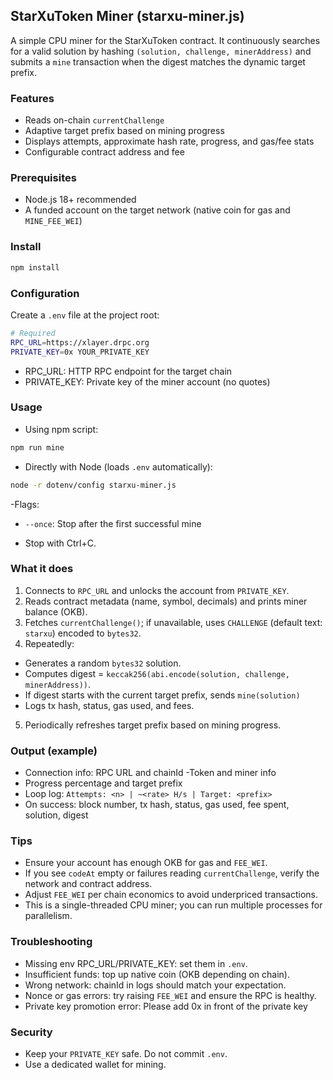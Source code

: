 ## StarXuToken Miner (starxu-miner.js)

A simple CPU miner for the StarXuToken contract. It continuously searches for a valid solution by hashing `(solution, challenge, minerAddress)` and submits a `mine` transaction when the digest matches the dynamic target prefix.

### Features
- Reads on-chain `currentChallenge`
- Adaptive target prefix based on mining progress
- Displays attempts, approximate hash rate, progress, and gas/fee stats
- Configurable contract address and fee

### Prerequisites
- Node.js 18+ recommended
- A funded account on the target network (native coin for gas and `MINE_FEE_WEI`)

### Install
```bash
npm install
```

### Configuration
Create a `.env` file at the project root:
```bash
# Required
RPC_URL=https://xlayer.drpc.org
PRIVATE_KEY=0x YOUR_PRIVATE_KEY


```

- RPC_URL: HTTP RPC endpoint for the target chain
- PRIVATE_KEY: Private key of the miner account (no quotes)

### Usage
- Using npm script:
```bash
npm run mine
```

- Directly with Node (loads `.env` automatically):
```bash
node -r dotenv/config starxu-miner.js
```

-Flags: 

- `--once`: Stop after the first successful mine

- Stop with Ctrl+C.

### What it does
1. Connects to `RPC_URL` and unlocks the account from `PRIVATE_KEY`.
2. Reads contract metadata (name, symbol, decimals) and prints miner balance (OKB).
3. Fetches `currentChallenge()`; if unavailable, uses `CHALLENGE` (default text: `starxu`) encoded to `bytes32`.
4. Repeatedly: 
- Generates a random `bytes32` solution. 
- Computes digest = `keccak256(abi.encode(solution, challenge, minerAddress))`. 
- If digest starts with the current target prefix, sends `mine(solution)` 
- Logs tx hash, status, gas used, and fees.
5. Periodically refreshes target prefix based on mining progress.

### Output (example)
- Connection info: RPC URL and chainId
-Token and miner info
- Progress percentage and target prefix
- Loop log: `Attempts: <n> | ~<rate> H/s | Target: <prefix>`
- On success: block number, tx hash, status, gas used, fee spent, solution, digest

### Tips
- Ensure your account has enough OKB for gas and `FEE_WEI`.
- If you see `codeAt` empty or failures reading `currentChallenge`, verify the network and contract address.
- Adjust `FEE_WEI` per chain economics to avoid underpriced transactions.
- This is a single-threaded CPU miner; you can run multiple processes for parallelism.

### Troubleshooting
- Missing env RPC_URL/PRIVATE_KEY: set them in `.env`.
- Insufficient funds: top up native coin (OKB depending on chain).
- Wrong network: chainId in logs should match your expectation.
- Nonce or gas errors: try raising `FEE_WEI` and ensure the RPC is healthy.
- Private key promotion error: Please add 0x in front of the private key

### Security
- Keep your `PRIVATE_KEY` safe. Do not commit `.env`.
- Use a dedicated wallet for mining.
